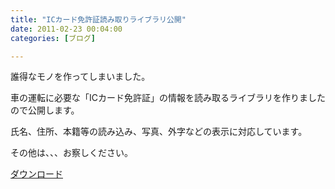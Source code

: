 ```yaml
---
title: "ICカード免許証読み取りライブラリ公開"
date: 2011-02-23 00:04:00
categories: [ブログ]

---
```


誰得なモノを作ってしまいました。

車の運転に必要な「ICカード免許証」の情報を読み取るライブラリを作りましたので公開します。

氏名、住所、本籍等の読み込み、写真、外字などの表示に対応しています。

その他は、、、お察しください。

[ダウンロード][1]

 [1]: /files/icdl_20110223.zip "libicdl"
